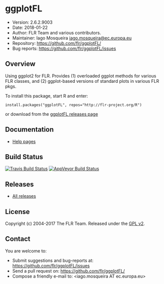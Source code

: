 # ggplotFL
- Version: 2.6.2.9003
- Date: 2018-01-22
- Author: FLR Team and various contributors.
- Maintainer: Iago Mosqueira <iago.mosqueira@ec.europa.eu>
- Repository: <https://github.com/flr/ggplotFL/>
- Bug reports: <https://github.com/flr/ggplotFL/issues>

## Overview
Using ggplot2 for FLR. Provides (1) overloaded ggplot methods for various FLR classes, and (2) ggplot-based versions of standard plots in various FLR pkgs.

To install this package, start R and enter:

	install.packages("ggplotFL", repos="http://flr-project.org/R")

or download from the [ggplotFL releases page](https://github.com/flr/ggplotFL/releases/latest)

## Documentation
- [Help pages](http://flr-project.org/ggplotFL)

## Build Status
[![Travis Build Status](https://travis-ci.org/flr/ggplotFL.svg?branch=master)](https://travis-ci.org/flr/ggplotFL)
[![AppVeyor Build Status](https://ci.appveyor.com/api/projects/status/github/flr/ggplotFL?branch=master&svg=true)](https://ci.appveyor.com/project/flr/ggplotFL)

## Releases
- [All releases](https://github.com/flr/ggplotFL/releases/)

## License
Copyright (c) 2004-2017 The FLR Team. Released under the [GPL v2](http://www.gnu.org/licenses/gpl-2.0.html).

## Contact
You are welcome to:

- Submit suggestions and bug-reports at: <https://github.com/flr/ggplotFL/issues>
- Send a pull request on: <https://github.com/flr/ggplotFL/>
- Compose a friendly e-mail to: <iago.mosqueira AT ec.europa.eu>
